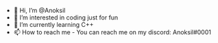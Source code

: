 - 👋 Hi, I’m @Anoksil
- 👀 I’m interested in coding just for fun
- 🌱 I’m currently learning C++
- 📫 How to reach me - You can reach me on my discord: Anoksil#0001

<!---
Anoksil/Anoksil is a ✨ special ✨ repository because its `README.md` (this file) appears on your GitHub profile.
You can click the Preview link to take a look at your changes.
--->
